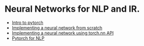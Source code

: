 # Neural Networks for NLP and IR.

- [Intro to pytorch](https://github.com/iKernels/ANLPIR-2018/blob/master/partIII/pytorch/pytorch_intro.ipynb)
- [Implementing a neural network from scratch](https://github.com/iKernels/ANLPIR-2018/blob/master/partIII/pytorch/XOR.ipynb)
- [Implementing a neural network using torch.nn API](https://github.com/iKernels/ANLPIR-2018/blob/master/partIII/pytorch/XORNet.ipynb)
- [Pytorch for NLP](https://github.com/iKernels/ANLPIR-2018/blob/master/partIII/pytorch/pytorchfornlp.ipynb)
